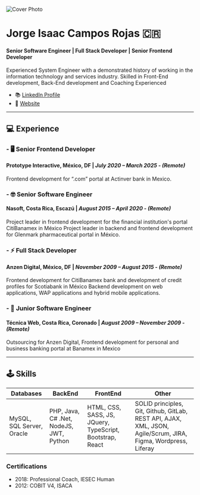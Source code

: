 ![Cover Photo](https://digitalpixcr.com/GITHUB-JICR7/cover.jpg)

# Jorge Isaac Campos Rojas 🇨🇷
#### Senior Software Engineer | Full Stack Developer | Senior Frontend Developer

Experienced System Engineer with a demonstrated history of working in the information technology and services industry. Skilled in Front-End development, Back-End development and Coaching Experienced

- 📚 [LinkedIn Profile](https://www.linkedin.com/in/jicr7/) 
- 🔗 [Website](https://www.digitalpixcr.com/)
<hr />

## 💻 Experience

### - 🖥️ Senior Frontend Developer  
#### Prototype Interactive, México, DF | _July 2020 – March 2025 - (Remote)_
Frontend development for “.com” portal at Actinver bank in Mexico.

### - 🤓 Senior Software Engineer
#### Nasoft, Costa Rica, Escazú | _August 2015 – April 2020 - (Remote)_

Project leader in frontend development for the financial institution's portal CitiBanamex in México
Project leader in backend and frontend development for Glenmark pharmaceutical portal in México.

### - ⚡ Full Stack Developer
#### Anzen Digital, México, DF | _November 2009 – August 2015 - (Remote)_

Frontend development for CitiBanamex bank and development of credit profiles
for Scotiabank in México
Backend development on web applications, WAP applications and hybrid mobile
applications.

### - 🔭 Junior Software Engineer
#### Técnica Web, Costa Rica, Coronado | _August 2009 – November 2009 - (Remote)_
Outsourcing for Anzen Digital, Frontend development for personal and business
banking portal at Banamex in Mexico

<hr />

## 🕹️ Skills

| Databases | BackEnd | FrontEnd | Other |
| ----------- | ----------- | ----------- | ----------- |
| MySQL, SQL Server, Oracle | PHP, Java, C# .Net, NodeJS, JWT, Python | HTML, CSS, SASS, JS, JQuery, TypeScript, Bootstrap, React | SOLID principles, Git, Github, GitLab, REST API, AJAX, XML, JSON, Agile/Scrum, JIRA, Figma, Wordpress, Liferay

### Certifications
- 2018: Professional Coach, IESEC Human
- 2012: COBIT V4, ISACA
